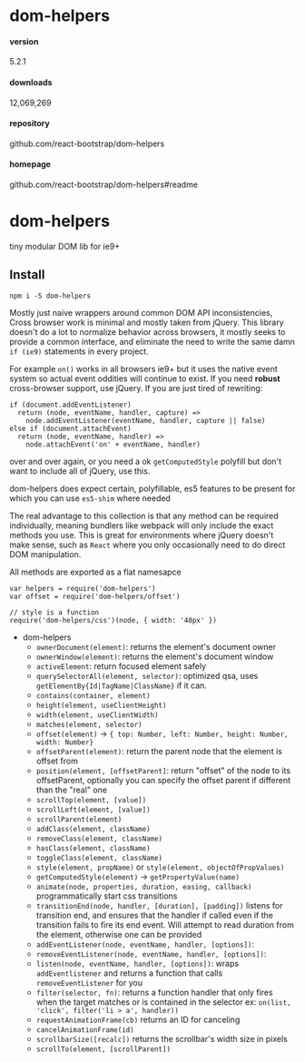 
# dom-helpers 


#### version
5.2.1  


#### downloads
12,069,269 


#### repository
github.com/react-bootstrap/dom-helpers 


#### homepage
github.com/react-bootstrap/dom-helpers#readme 






#  dom-helpers

tiny modular DOM lib for ie9+

##  Install

    
    
    npm i -S dom-helpers

Mostly just naive wrappers around common DOM API inconsistencies, Cross
browser work is minimal and mostly taken from jQuery. This library doesn't do
a lot to normalize behavior across browsers, it mostly seeks to provide a
common interface, and eliminate the need to write the same damn `if (ie9)`
statements in every project.

For example `on()` works in all browsers ie9+ but it uses the native event
system so actual event oddities will continue to exist. If you need **robust**
cross-browser support, use jQuery. If you are just tired of rewriting:

    
    
    if (document.addEventListener)
      return (node, eventName, handler, capture) =>
        node.addEventListener(eventName, handler, capture || false)
    else if (document.attachEvent)
      return (node, eventName, handler) =>
        node.attachEvent('on' + eventName, handler)

over and over again, or you need a ok `getComputedStyle` polyfill but don't
want to include all of jQuery, use this.

dom-helpers does expect certain, polyfillable, es5 features to be present for
which you can use `es5-shim` where needed

The real advantage to this collection is that any method can be required
individually, meaning bundlers like webpack will only include the exact
methods you use. This is great for environments where jQuery doesn't make
sense, such as `React` where you only occasionally need to do direct DOM
manipulation.

All methods are exported as a flat namesapce

    
    
    var helpers = require('dom-helpers')
    var offset = require('dom-helpers/offset')
    
    // style is a function
    require('dom-helpers/css')(node, { width: '40px' })

  * dom-helpers 
    * `ownerDocument(element)`: returns the element's document owner
    * `ownerWindow(element)`: returns the element's document window
    * `activeElement`: return focused element safely
    * `querySelectorAll(element, selector)`: optimized qsa, uses `getElementBy{Id|TagName|ClassName}` if it can.
    * `contains(container, element)`
    * `height(element, useClientHeight)`
    * `width(element, useClientWidth)`
    * `matches(element, selector)`
    * `offset(element)` -> `{ top: Number, left: Number, height: Number, width: Number}`
    * `offsetParent(element)`: return the parent node that the element is offset from
    * `position(element, [offsetParent]`: return "offset" of the node to its offsetParent, optionally you can specify the offset parent if different than the "real" one
    * `scrollTop(element, [value])`
    * `scrollLeft(element, [value])`
    * `scrollParent(element)`
    * `addClass(element, className)`
    * `removeClass(element, className)`
    * `hasClass(element, className)`
    * `toggleClass(element, className)`
    * `style(element, propName)` or `style(element, objectOfPropValues)`
    * `getComputedStyle(element)` -> `getPropertyValue(name)`
    * `animate(node, properties, duration, easing, callback)` programmatically start css transitions
    * `transitionEnd(node, handler, [duration], [padding])` listens for transition end, and ensures that the handler if called even if the transition fails to fire its end event. Will attempt to read duration from the element, otherwise one can be provided
    * `addEventListener(node, eventName, handler, [options])`:
    * `removeEventListener(node, eventName, handler, [options])`:
    * `listen(node, eventName, handler, [options])`: wraps `addEventlistener` and returns a function that calls `removeEventListener` for you
    * `filter(selector, fn)`: returns a function handler that only fires when the target matches or is contained in the selector ex: `on(list, 'click', filter('li > a', handler))`
    * `requestAnimationFrame(cb)` returns an ID for canceling
    * `cancelAnimationFrame(id)`
    * `scrollbarSize([recalc])` returns the scrollbar's width size in pixels
    * `scrollTo(element, [scrollParent])`





            